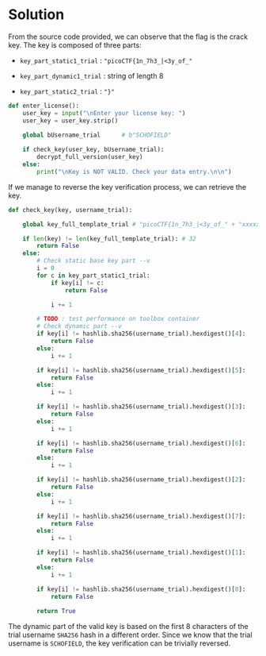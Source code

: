 # Solution

From the source code provided, we can observe that the flag is the crack key. The key is composed of three parts:

-  `key_part_static1_trial` : `"picoCTF{1n_7h3_|<3y_of_"`

- `key_part_dynamic1_trial` : string of length 8
- `key_part_static2_trial` : `"}"`

```python
def enter_license():
    user_key = input("\nEnter your license key: ")
    user_key = user_key.strip()

    global bUsername_trial		# b"SCHOFIELD"
    
    if check_key(user_key, bUsername_trial):
        decrypt_full_version(user_key)
    else:
        print("\nKey is NOT VALID. Check your data entry.\n\n")
```

If we manage to reverse the key verification process, we can retrieve the key.

```python
def check_key(key, username_trial):

    global key_full_template_trial # "picoCTF{1n_7h3_|<3y_of_" + "xxxxxxxx" + "}"

    if len(key) != len(key_full_template_trial): # 32
        return False
    else:
        # Check static base key part --v
        i = 0
        for c in key_part_static1_trial:
            if key[i] != c:
                return False

            i += 1

        # TODO : test performance on toolbox container
        # Check dynamic part --v
        if key[i] != hashlib.sha256(username_trial).hexdigest()[4]:
            return False
        else:
            i += 1

        if key[i] != hashlib.sha256(username_trial).hexdigest()[5]:
            return False
        else:
            i += 1

        if key[i] != hashlib.sha256(username_trial).hexdigest()[3]:
            return False
        else:
            i += 1

        if key[i] != hashlib.sha256(username_trial).hexdigest()[6]:
            return False
        else:
            i += 1

        if key[i] != hashlib.sha256(username_trial).hexdigest()[2]:
            return False
        else:
            i += 1

        if key[i] != hashlib.sha256(username_trial).hexdigest()[7]:
            return False
        else:
            i += 1

        if key[i] != hashlib.sha256(username_trial).hexdigest()[1]:
            return False
        else:
            i += 1

        if key[i] != hashlib.sha256(username_trial).hexdigest()[8]:
            return False
        
        return True
```

The dynamic part of the valid key is based on the first 8 characters of the trial username `SHA256` hash in a different order. Since we know that the trial username is `SCHOFIELD`, the key verification can be trivially reversed.

